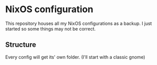 # NixOS configuration
This repository houses all my NixOS configurations as a backup. I just started so some things may not be correct.
## Structure
Every config will get its' own folder. (I'll start with a classic gnome)
